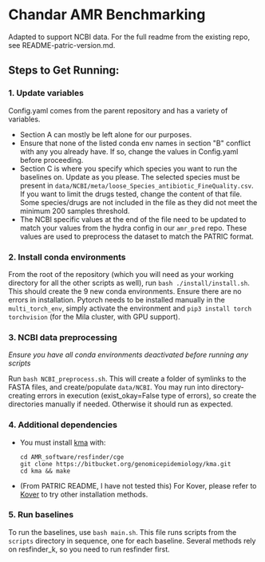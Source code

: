 # Chandar AMR Benchmarking
Adapted to support NCBI data. For the full readme from the existing repo, see README-patric-version.md.

## Steps to Get Running:
### 1. Update variables
Config.yaml comes from the parent repository and has a variety of variables. 
- Section A can mostly be left alone for our purposes.
- Ensure that none of the listed conda env names in section "B" conflict with any you already have. If so, change the values in Config.yaml before proceeding.
- Section C is where you specify which species you want to run the baselines on. Update as you please. The selected species must be present in `data/NCBI/meta/loose_Species_antibiotic_FineQuality.csv`. If you want to limit the drugs tested, change the content of that file. Some species/drugs are not included in the file as they did not meet the minimum 200 samples threshold.
- The NCBI specific values at the end of the file need to be updated to match your values from the hydra config in our `amr_pred` repo. These values are used to preprocess the dataset to match the PATRIC format.

### 2. Install conda environments
From the root of the repository (which you will need as your working directory for all the other scripts as well), run `bash ./install/install.sh`. This should create the 9 new conda environments. Ensure there are no errors in installation. Pytorch needs to be installed manually in the `multi_torch_env`, simply activate the environment and `pip3 install torch torchvision` (for the Mila cluster, with GPU support).

### 3. NCBI data preprocessing
*Ensure you have all conda environments deactivated before running any scripts*

Run `bash NCBI_preprocess.sh`. This will create a folder of symlinks to the FASTA files, and create/populate `data/NCBI`. You may run into directory-creating errors in execution (exist_okay=False type of errors), so create the directories manually if needed. Otherwise it should run as expected.

### 4. Additional dependencies
- You must install [kma](https://bitbucket.org/genomicepidemiology/kma.git) with: 
    ```
    cd AMR_software/resfinder/cge
    git clone https://bitbucket.org/genomicepidemiology/kma.git
    cd kma && make
    ```
- (From PATRIC README, I have not tested this) For Kover, please refer to [Kover](https://aldro61.github.io/kover/doc_installation.html) to try other installation methods.

### 5. Run baselines
To run the baselines, use `bash main.sh`. This file runs scripts from the `scripts` directory in sequence, one for each baseline. Several methods rely on resfinder_k, so you need to run resfinder first.
